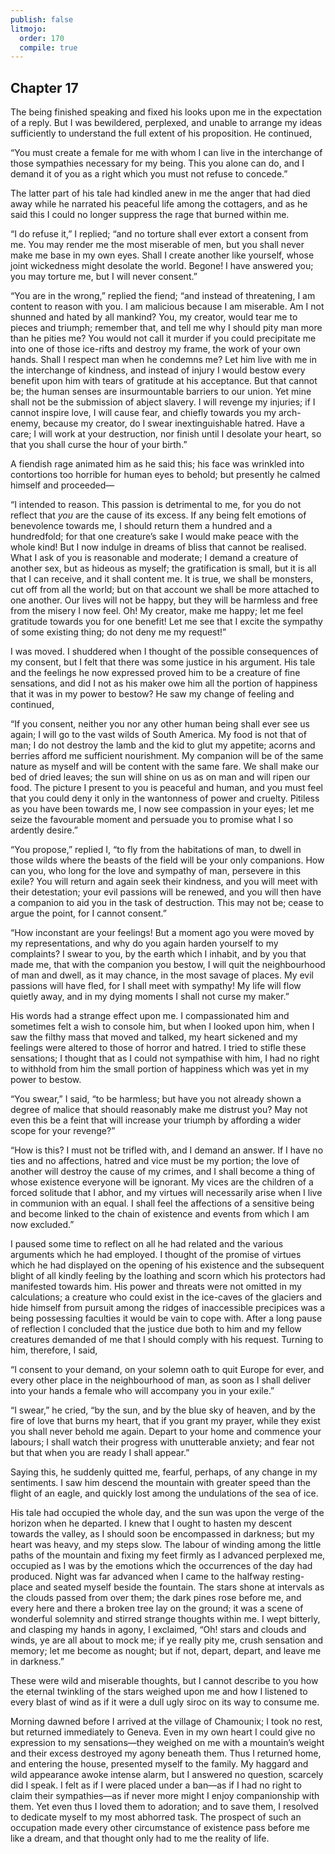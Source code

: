 ```yaml
---
publish: false
litmojo:
  order: 170
  compile: true
---
```


## Chapter 17

The being finished speaking and fixed his looks upon me in the expectation of a reply. But I was bewildered, perplexed, and unable to arrange my ideas sufficiently to understand the full extent of his proposition. He continued,

“You must create a female for me with whom I can live in the interchange of those sympathies necessary for my being. This you alone can do, and I demand it of you as a right which you must not refuse to concede.”

The latter part of his tale had kindled anew in me the anger that had died away while he narrated his peaceful life among the cottagers, and as he said this I could no longer suppress the rage that burned within me.

“I do refuse it,” I replied; “and no torture shall ever extort a consent from me. You may render me the most miserable of men, but you shall never make me base in my own eyes. Shall I create another like yourself, whose joint wickedness might desolate the world. Begone! I have answered you; you may torture me, but I will never consent.”

“You are in the wrong,” replied the fiend; “and instead of threatening, I am content to reason with you. I am malicious because I am miserable. Am I not shunned and hated by all mankind? You, my creator, would tear me to pieces and triumph; remember that, and tell me why I should pity man more than he pities me? You would not call it murder if you could precipitate me into one of those ice-rifts and destroy my frame, the work of your own hands. Shall I respect man when he condemns me? Let him live with me in the interchange of kindness, and instead of injury I would bestow every benefit upon him with tears of gratitude at his acceptance. But that cannot be; the human senses are insurmountable barriers to our union. Yet mine shall not be the submission of abject slavery. I will revenge my injuries; if I cannot inspire love, I will cause fear, and chiefly towards you my arch-enemy, because my creator, do I swear inextinguishable hatred. Have a care; I will work at your destruction, nor finish until I desolate your heart, so that you shall curse the hour of your birth.”

A fiendish rage animated him as he said this; his face was wrinkled into contortions too horrible for human eyes to behold; but presently he calmed himself and proceeded—

“I intended to reason. This passion is detrimental to me, for you do not reflect that _you_ are the cause of its excess. If any being felt emotions of benevolence towards me, I should return them a hundred and a hundredfold; for that one creature’s sake I would make peace with the whole kind! But I now indulge in dreams of bliss that cannot be realised. What I ask of you is reasonable and moderate; I demand a creature of another sex, but as hideous as myself; the gratification is small, but it is all that I can receive, and it shall content me. It is true, we shall be monsters, cut off from all the world; but on that account we shall be more attached to one another. Our lives will not be happy, but they will be harmless and free from the misery I now feel. Oh! My creator, make me happy; let me feel gratitude towards you for one benefit! Let me see that I excite the sympathy of some existing thing; do not deny me my request!”

I was moved. I shuddered when I thought of the possible consequences of my consent, but I felt that there was some justice in his argument. His tale and the feelings he now expressed proved him to be a creature of fine sensations, and did I not as his maker owe him all the portion of happiness that it was in my power to bestow? He saw my change of feeling and continued,

“If you consent, neither you nor any other human being shall ever see us again; I will go to the vast wilds of South America. My food is not that of man; I do not destroy the lamb and the kid to glut my appetite; acorns and berries afford me sufficient nourishment. My companion will be of the same nature as myself and will be content with the same fare. We shall make our bed of dried leaves; the sun will shine on us as on man and will ripen our food. The picture I present to you is peaceful and human, and you must feel that you could deny it only in the wantonness of power and cruelty. Pitiless as you have been towards me, I now see compassion in your eyes; let me seize the favourable moment and persuade you to promise what I so ardently desire.”

“You propose,” replied I, “to fly from the habitations of man, to dwell in those wilds where the beasts of the field will be your only companions. How can you, who long for the love and sympathy of man, persevere in this exile? You will return and again seek their kindness, and you will meet with their detestation; your evil passions will be renewed, and you will then have a companion to aid you in the task of destruction. This may not be; cease to argue the point, for I cannot consent.”

“How inconstant are your feelings! But a moment ago you were moved by my representations, and why do you again harden yourself to my complaints? I swear to you, by the earth which I inhabit, and by you that made me, that with the companion you bestow, I will quit the neighbourhood of man and dwell, as it may chance, in the most savage of places. My evil passions will have fled, for I shall meet with sympathy! My life will flow quietly away, and in my dying moments I shall not curse my maker.”

His words had a strange effect upon me. I compassionated him and sometimes felt a wish to console him, but when I looked upon him, when I saw the filthy mass that moved and talked, my heart sickened and my feelings were altered to those of horror and hatred. I tried to stifle these sensations; I thought that as I could not sympathise with him, I had no right to withhold from him the small portion of happiness which was yet in my power to bestow.

“You swear,” I said, “to be harmless; but have you not already shown a degree of malice that should reasonably make me distrust you? May not even this be a feint that will increase your triumph by affording a wider scope for your revenge?”

“How is this? I must not be trifled with, and I demand an answer. If I have no ties and no affections, hatred and vice must be my portion; the love of another will destroy the cause of my crimes, and I shall become a thing of whose existence everyone will be ignorant. My vices are the children of a forced solitude that I abhor, and my virtues will necessarily arise when I live in communion with an equal. I shall feel the affections of a sensitive being and become linked to the chain of existence and events from which I am now excluded.”

I paused some time to reflect on all he had related and the various arguments which he had employed. I thought of the promise of virtues which he had displayed on the opening of his existence and the subsequent blight of all kindly feeling by the loathing and scorn which his protectors had manifested towards him. His power and threats were not omitted in my calculations; a creature who could exist in the ice-caves of the glaciers and hide himself from pursuit among the ridges of inaccessible precipices was a being possessing faculties it would be vain to cope with. After a long pause of reflection I concluded that the justice due both to him and my fellow creatures demanded of me that I should comply with his request. Turning to him, therefore, I said,

“I consent to your demand, on your solemn oath to quit Europe for ever, and every other place in the neighbourhood of man, as soon as I shall deliver into your hands a female who will accompany you in your exile.”

“I swear,” he cried, “by the sun, and by the blue sky of heaven, and by the fire of love that burns my heart, that if you grant my prayer, while they exist you shall never behold me again. Depart to your home and commence your labours; I shall watch their progress with unutterable anxiety; and fear not but that when you are ready I shall appear.”

Saying this, he suddenly quitted me, fearful, perhaps, of any change in my sentiments. I saw him descend the mountain with greater speed than the flight of an eagle, and quickly lost among the undulations of the sea of ice.

His tale had occupied the whole day, and the sun was upon the verge of the horizon when he departed. I knew that I ought to hasten my descent towards the valley, as I should soon be encompassed in darkness; but my heart was heavy, and my steps slow. The labour of winding among the little paths of the mountain and fixing my feet firmly as I advanced perplexed me, occupied as I was by the emotions which the occurrences of the day had produced. Night was far advanced when I came to the halfway resting-place and seated myself beside the fountain. The stars shone at intervals as the clouds passed from over them; the dark pines rose before me, and every here and there a broken tree lay on the ground; it was a scene of wonderful solemnity and stirred strange thoughts within me. I wept bitterly, and clasping my hands in agony, I exclaimed, “Oh! stars and clouds and winds, ye are all about to mock me; if ye really pity me, crush sensation and memory; let me become as nought; but if not, depart, depart, and leave me in darkness.”

These were wild and miserable thoughts, but I cannot describe to you how the eternal twinkling of the stars weighed upon me and how I listened to every blast of wind as if it were a dull ugly siroc on its way to consume me.

Morning dawned before I arrived at the village of Chamounix; I took no rest, but returned immediately to Geneva. Even in my own heart I could give no expression to my sensations—they weighed on me with a mountain’s weight and their excess destroyed my agony beneath them. Thus I returned home, and entering the house, presented myself to the family. My haggard and wild appearance awoke intense alarm, but I answered no question, scarcely did I speak. I felt as if I were placed under a ban—as if I had no right to claim their sympathies—as if never more might I enjoy companionship with them. Yet even thus I loved them to adoration; and to save them, I resolved to dedicate myself to my most abhorred task. The prospect of such an occupation made every other circumstance of existence pass before me like a dream, and that thought only had to me the reality of life.